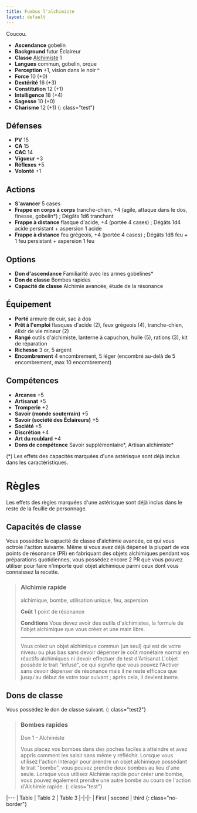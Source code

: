```yaml
---
title: Fumbus l'alchimiste
layout: default
---
```


Coucou.

* **Ascendance** gobelin
* **Background** futur Éclaireur
* **Classe** [Alchimiste](../classes/alchimiste.md) 1
* **Langues** commun, gobelin, orque
* **Perception** +1, vision dans le noir
^
* **Force** 10 (+0)
* **Dextérité** 16 (+3)
* **Constitution** 12 (+1)
* **Intelligence** 18 (+4)
* **Sagesse** 10 (+0)
* **Charisme** 12 (+1)
{: class="test"}


## Défenses

* **PV** 15
* **CA** 15
* **CAC** 14
* **Vigueur** +3
* **Réflexes** +5
* **Volonté** +1

## Actions

* **S'avancer** 5 cases
* **Frappe en corps à corps** tranche-chien, +4 (agile, attaque dans le dos, finesse, gobelin*) ; Dégâts 1d6 tranchant
* **Frappe à distance** flasque d'acide, +4 (portée 4 cases) ; Dégâts 1d4 acide persistant + aspersion 1 acide
* **Frappe à distance** feu grégeois, +4 (portée 4 cases) ; Dégâts 1d8 feu + 1 feu persistant + aspersion 1 feu

## Options

* **Don d'ascendance** Familiarité avec les armes gobelines*
* **Don de classe** Bombes rapides
* **Capacité de classe** Alchimie avancée, étude de la résonance

## Équipement

* **Porté** armure de cuir, sac à dos
* **Prêt à l'emploi** flasques d'acide (2), feux grégeois (4), tranche-chien, élixir de vie mineur (2)
* **Rangé**  outils d'alchimiste, lanterne à capuchon, huile (5), rations (3), kit de réparation
* **Richesse** 3 or, 5 argent
* **Encombrement** 4 encombrement, 5 léger (encombré au-delà de 5 encombrement, max 10 encombrement)

## Compétences

* **Arcanes** +5
* **Artisanat** +5
* **Tromperie** +2
* **Savoir (monde souterrain)** +5
* **Savoir (société des Éclaireurs)** +5
* **Société** +5
* **Discrétion** +4
* **Art du roublard** +4
* **Dons de compétence** Savoir supplémentaire*, Artisan alchimiste*

(*) Les effets des capacités marquées d'une astérisque sont déjà inclus dans les caractéristiques.

# Règles

Les effets des règles marquées d'une astérisque sont déjà inclus dans le reste de la feuille de personnage.

## Capacités de classe

Vous possédez la capacité de classe d'alchimie avancée, ce qui vous octroie l'action suivante.
Même si vous avez déjà dépensé la plupart de vos points de résonance (PR) en fabriquant des objets alchimiques
pendant vos préparations quotidiennes, vous possédez encore 2 PR que vous pouvez utiliser pour faire n'importe
quel objet alchimique parmi ceux dont vous connaissez la recette.

> ### Alchimie rapide
> alchimique, bombe, utilisation unique, feu, aspersion
> 
> **Coût** 1 point de résonance
>
> **Conditions** Vous devez avoir des outils d'alchimistes, la formule de l'objet alchimique que vous créez et une main libre.
> 
> ---------------------------------------
> Vous créez un objet alchimique commun (un seul) qui est de votre niveau ou plus bas sans devoir dépenser le coût monétaire normal en réactifs alchimiques ni devoir effectuer de test d'Artisanat.L'objet possède le trait "infusé", ce qui signifie que vous pouvez l'Activer sans devoir dépenser de résonance mais il ne reste efficace que jusqu'au début de votre tour suivant ; après cela, il devient inerte.

## Dons de classe

Vous possédez le don de classe suivant.
{: class="test2"}

> ### Bombes rapides
> Don 1 - Alchimiste
>
> Vous placez vos bombes dans des poches faciles à atteindre et avez appris comment les saisir sans même y réfléchir.
> Lorsque vous utilisez l'action Intéragir pour prendre un objet alchimique possédant le trait "bombe", vous pouvez prendre deux bombes au lieu d'une seule.
> Lorsque vous utilisez Alchimie rapide pour créer une bombe, vous pouvez également prendre une autre bombe au cours de l'action d'Alchimie rapide.
> {: class="test"}

|---
| Table | Table 2 | Table 3
|-|-|-
| First | second | third
{: class="no-border"}